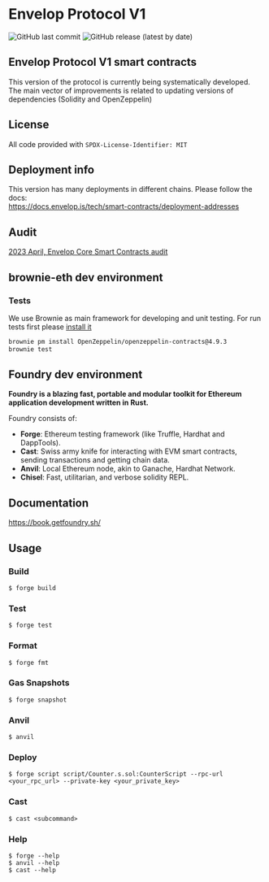 # Envelop Protocol V1
![GitHub last commit](https://img.shields.io/github/last-commit/dao-envelop/envelop-protocol-v1)
![GitHub release (latest by date)](https://img.shields.io/github/v/release/dao-envelop/envelop-protocol-v1)
## Envelop Protocol V1 smart contracts  
This version of the protocol is currently being systematically developed. 
The main vector of improvements is related to updating versions 
of dependencies (Solidity and OpenZeppelin)

## License
All code provided with  `SPDX-License-Identifier: MIT`

## Deployment info  
This version has many deployments in different chains. Please follow the docs:  
https://docs.envelop.is/tech/smart-contracts/deployment-addresses  

## Audit  
[2023 April, Envelop Core Smart Contracts audit](./audit/20230420_iber_envelop_audit_rev2.pdf)

## brownie-eth dev environment
### Tests
We use Brownie as main framework for developing and unit testing. For run tests
first please [install it](https://eth-brownie.readthedocs.io/en/stable/install.html)

```bash
brownie pm install OpenZeppelin/openzeppelin-contracts@4.9.3
brownie test
```

## Foundry  dev environment

**Foundry is a blazing fast, portable and modular toolkit for Ethereum application development written in Rust.**

Foundry consists of:

-   **Forge**: Ethereum testing framework (like Truffle, Hardhat and DappTools).
-   **Cast**: Swiss army knife for interacting with EVM smart contracts, sending transactions and getting chain data.
-   **Anvil**: Local Ethereum node, akin to Ganache, Hardhat Network.
-   **Chisel**: Fast, utilitarian, and verbose solidity REPL.

## Documentation

https://book.getfoundry.sh/

## Usage

### Build

```shell
$ forge build
```

### Test

```shell
$ forge test
```

### Format

```shell
$ forge fmt
```

### Gas Snapshots

```shell
$ forge snapshot
```

### Anvil

```shell
$ anvil
```

### Deploy

```shell
$ forge script script/Counter.s.sol:CounterScript --rpc-url <your_rpc_url> --private-key <your_private_key>
```

### Cast

```shell
$ cast <subcommand>
```

### Help

```shell
$ forge --help
$ anvil --help
$ cast --help
```
